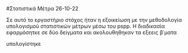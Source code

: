 #Στατιστικά Μέτρα 26-10-22

Σε αυτό το εργαστήριο στόχος ήταν η εξοικείωση με την μεθοδολογία υπολογισμού στατιστικών μέτρων μέσω του pspp. Η διαδικασία εφαρμόσητκε σε δύο δείγματα και ακολουθηθηκαν τα εξεεις β΄ματα

υπολογίστηκε


